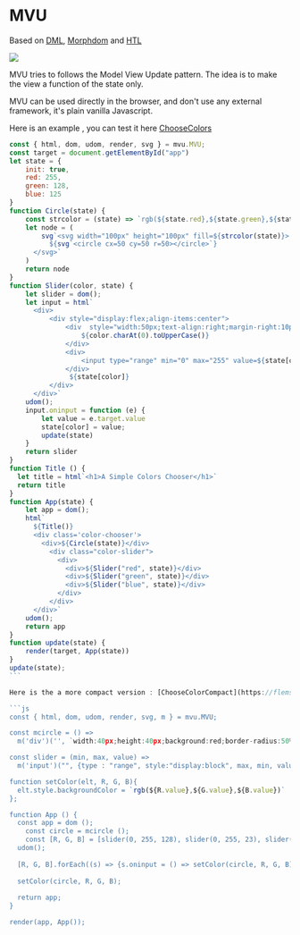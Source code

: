 # MVU

Based on [DML](https://github.com/efpage/DML), [Morphdom](https://github.com/patrick-steele-idem/morphdom) and [HTL](https://github.com/observablehq/htl)

[![](https://data.jsdelivr.com/v1/package/gh/artydev/mvu/badge)](https://www.jsdelivr.com/package/gh/artydev/mvu)

MVU tries to follows the Model View Update pattern.
The idea is to make the view a function of the state only.

MVU can be used directly in the browser, and don't use any external framework, it's plain vanilla Javascript.

Here is an example , you can test it here [ChooseColors](https://flems.io/#0=N4IgtglgJlA2CmIBcBWA7AOgMwBYA0IAxgPYB2AzsQskVbAIYAO58UIBAZhAucgNqhS9MIiQgMACwAuYWO1qkp8RTQA85QgCcIjKQAJymwgF4AOiGlTmSAPQ3CUUhgBW5KPFgQAbpoyl4UjYA5hI29JpSAJ7uXjZgXgCuAAIATBgADBgAjDZQEOSB8QkYCWBQGJBOruYAfKo2Gtq6Naakrap5XnrQZiBMjLWtenrtud418iwIhFIQZLxiWUjpIAC+eILCouKu8iSKylI0+wV6wHrSsnh6UMRg1wm393qayu6a1+ReQXqresZ6IoYACyADUAKoAblaJ30UnCQQC-xuxEIpUOGERUgAoggRIoAEKRACSUAAFOZ+uYAJStBD6Ar0JTI4BDYbdUgQKRIPRSTQJeB4NnDV5QHkpFAoIWkdl6IKvZQ8rIpAAc0tlACNYAKlRLWqtWhwEqQZnMZQBhCBGBBkxlKalnYV6WEGPkkWDETTI23w+3-Gp6AAGmiCGrJABJgHb4BhRetI9HMQrSPGo76Y1qBatqYHoTL2fS9KRiO5vU7ZV8goH1N89AB3aBSCS9LLpdKMAAe5gu8AgISkLbbne7XFgsGMCbdVE9PqZ8Gpqxa+dlsoT32rhCthAQzo7xhQ6WdkX3h80J7q9i3CBqgYNy-Z9UrN6dtPvrykCU0MuL7n1huNppkHoADKnjvGS7qep86YOqy96FuQYHwF6AJPGS1J5rKhYQKQjAJPoAKXLAgblnoHTjCM94rmRnSupECC9Hk5CMAwkRIBwCAdpC9CeEEpAALRcvAYDkEghCHMhgxUdRD60XRDHmA2UBNqg7ZcUoHZSPxPF9qQSDaP2kJgAiOH8QZ0hIK2nbQiAS4yfZ7KRpBviEBI4QAIJSGS6TUhgUjEOCjCMMh5r0Cw6F3g5K71J0dlRbJ4ykfFZE4XhcKRMFvSaPQpCIt2lS9Ok+X0Hu5gSig3ZeDxAoTmmc58M5AC6i5JTJMWJdJDmTvVTWRQ57VeHFsoDc+96PHc6GYeyqX4RgZAzQRehGiasxAWS86Op1eiFlV2rwMiMbwiGAQYLtAqtdGDXTpojXImd8BTdRCSMFAc6zvaTp9SKASfjKiHQJJKb-itZp6AAKlyO7oZtwyFrMUg7oRMjEaoEhZDU7kgRAYAsft5rXeQejmhIxDECwmj1Gjo3fR+X68pD8B-qQy2ATK7lBe9G1wVhSL9MiaEYU6REkdJkYQwj8ARaR5FdNuYXkMYADkzn8a5pPk4rQ3RbFkaWtakvRguI2tcMMvOgw5AK+YKv-e8UnJTLWtRY7kagQDmgUiAormNBc5G2Mg0m9r4yu0hHvmPK8DKD7rp+6sxtbdRLvAG74HmJmjPsLH9rxwHTttXnQcJ0neeBpRsrjWAk1Ou+v16FSQPMwBq0ys9r1KJzsE128yFkkdWLXOzjCd6+d5t29huPSurQz6QkwePArMLCAWQAJzLPxKTpMsawbCAQgiDQGCEJbexkEoKhiBqJaRDDegavQhAANbysQxpQHoPJao-T9TYw9AwBwkEZYU1jIhhwiAtkzkkB1gkEJPMfxZ4AGI+bcxuPkFi9A2IcXgFxNkzgEgFAgBwSIqtz6HB5MxR+8BtKaDfqQKAkJKJ3laMfa6qsSZk2QnfDSWkdJ8TEhJL0f8AF5FykqFA1k2TX00O8JUnYDBUGgPWOBSgEGzzYR6TQ-FbbcLQUxTB2DOKgJMnpQ89B8LEBEYA8RegsiSLwfmAhRCSFkIOIoSh-9xK0PoYw2ewx-42KCGZPsFkDzDhTPPaYLdl72KQCkAAbGsZqQA)

```js
const { html, dom, udom, render, svg } = mvu.MVU;
const target = document.getElementById("app")
let state = {
    init: true,
    red: 255,
    green: 128,
    blue: 125
}
function Circle(state) {
    const strcolor = (state) => `rgb(${state.red},${state.green},${state.blue})`;
    let node = (
        svg`<svg width="100px" height="100px" fill=${strcolor(state)}>
          ${svg`<circle cx=50 cy=50 r=50></circle>`}
      </svg>`
    )
    return node
}
function Slider(color, state) {
    let slider = dom();
    let input = html`
      <div> 
          <div style="display:flex;align-items:center">
              <div  style="width:50px;text-align:right;margin-right:10px;">
                  ${color.charAt(0).toUpperCase()}
              </div>
              <div>
                  <input type="range" min="0" max="255" value=${state[color]}>
              </div>
               ${state[color]}
          </div>
      </div>`
    udom();
    input.oninput = function (e) {
        let value = e.target.value
        state[color] = value;
        update(state)
    }
    return slider
}
function Title () {
  let title = html`<h1>A Simple Colors Chooser</h1>`
  return title
}
function App(state) {
    let app = dom();
    html`
      ${Title()}
      <div class='color-chooser'>
        <div>${Circle(state)}</div>
          <div class="color-slider">
            <div>
              <div>${Slider("red", state)}</div>
              <div>${Slider("green", state)}</div>
              <div>${Slider("blue", state)}</div>
            </div>
          </div>
      </div>` 
    udom();
    return app
}
function update(state) {
    render(target, App(state))
}
update(state);
``̀

Here is the a more compact version : [ChooseColorCompact](https://flems.io/#0=N4IgtglgJlA2CmIBcA2A7AOgIwE4A0IAZhAgM7IDaoAdgIZiJIgYAWALmLCAQMYD21NvEHIQAHlI8AThAAObAASkpPALwAdEOzazSSAPT6eUahgBWpKPFgQAblIzV4bfQHMW+2lLYBPK7f0wWwBXAAEAJgwABgwAZn0oCFIXIOCMYLAoDEhTC00APjF9SRl5fPVqCrFE2wVoDRBaWVkCioUFKoS7fO4QUmt4HjYIAXImcKQsABYQAF88GnpGZgte-kFhNlF15IVgBXZOPAUoPjBj4NPzhSlhKylj0ltXY7AFWYVVBVSMAFkANQAqgBuCoVHaKMA8CAqBCfBQACgAlJ98h1qO0wAiAOQ1bFInHY44AAwA7tA2CwkFMorIAB7AljwCDuNjU2kMgBGtB4AGtXFI+MFqFAkLcoMDOXwpPcALRSWiJYJ6ACsUQApMSkaDKtQIUobPd4Qicq9aHTjrZaLBgvAUao0W1vjiINRZME2PiEZpNMdgL5ZPAFEgOiAFdRXPBfUpfAgkJpEqRZLBaD4kJzYHw+dGwObXq7LdbbbNtWDqIRhUMRhj+mwAMJ8TNSBHWNjHABKxwA4scAEJI-ZO1sYZI+BAYbl8gVCkUNpvw4lSVychEAEmA7YwVpt8Hm667W6Lu7w697h53JeJFVmwPRFQreuGAgUAEFmoiUcAnfqmrJ4VcPx1dp2n1aFYSDL4oRhHg4WRIDgP1ChOwUHsFF7ABdeEKFIQ14GbKJjnCFUVWOLBwgADiRR5cPwwjiMI2IqINaA8IRAiFCIkiFHQJF0Pgy4zjgp0nSQ7s+3QjBCGlABRHkWARBFSHtNFgFIDABFdd1FC+ZFUSUZw52lBEwJg+AOzEtCkRLeCnVrQzmxMhBzJQvtSwxdF2luNhgikDFfx1WYy1uEVWN-Y431kZE3IqXp+gQKtRlEcI0CQKJZSiVK5gWEA6AYUQMB4UhyF4AQhBEJgR1w9ov3cxNk1TdNMz5ALYoGBLqDGEAsEmGZZnQ2YgA)

```js
const { html, dom, udom, render, svg, m } = mvu.MVU;

const mcircle = () => 
  m('div')('', `width:40px;height:40px;background:red;border-radius:50%`);

const slider = (min, max, value) => 
  m('input')("", {type : "range", style:"display:block", max, min, value});

function setColor(elt, R, G, B){ 
  elt.style.backgroundColor = `rgb(${R.value},${G.value},${B.value})`
}; 

function App () {
  const app = dom ();
    const circle = mcircle ();
    const [R, G, B] = [slider(0, 255, 128), slider(0, 255, 23), slider(0, 255, 67)];
  udom();
  
  [R, G, B].forEach((s) => {s.oninput = () => setColor(circle, R, G, B)});
  
  setColor(circle, R, G, B);
  
  return app;
}

render(app, App());
```





